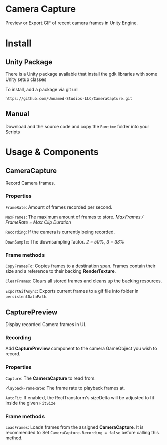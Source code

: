 # Camera Capture

Preview or Export GIF of recent camera frames in Unity Engine. 

# Install

## Unity Package

There is a Unity package available that install the gdk libraries with some Unity setup classes

To install, add a package via git url
```
https://github.com/Unnamed-Studios-LLC/CameraCapture.git
```

## Manual

Download and the source code and copy the `Runtime` folder into your Scripts

# Usage & Components

## CameraCapture
Record Camera frames.

### Properties
`FrameRate`: Amount of frames recorded per second.

`MaxFrames`: The maximum amount of frames to store. *MaxFrames / FrameRate = Max Clip Duration*

`Recording`: If the camera is currently being recorded.

`DownSample`: The downsampling factor. *2 = 50%, 3 = 33%*

### Frame methods
`CopyFramesTo`: Copies frames to a destination span. Frames contain their size and a reference to their backing **RenderTexture**.

`ClearFrames`: Clears all stored frames and cleans up the backing resources.

`ExportGifAsync`: Exports current frames to a gif file into folder in `persistentDataPath`.

## CapturePreview
Display recorded Camera frames in UI.

### Recording
Add **CapturePreview** component to the camera GameObject you wish to record.

### Properties
`Capture`: The **CameraCapture** to read from.

`PlaybackFrameRate`: The frame rate to playback frames at.

`AutoFit`: If enabled, the RectTransform's sizeDelta will be adjusted to fit inside the given `FitSize`

### Frame methods
`LoadFrames`: Loads frames from the assigned **CameraCapture**. It is recommended to Set `CameraCapture.Recording = false` before calling this method.